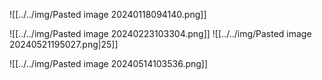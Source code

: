 ![[../../img/Pasted image 20240118094140.png]]


![[../../img/Pasted image 20240223103304.png]]
![[../../img/Pasted image 20240521195027.png|25]]

![[../../img/Pasted image 20240514103536.png]]